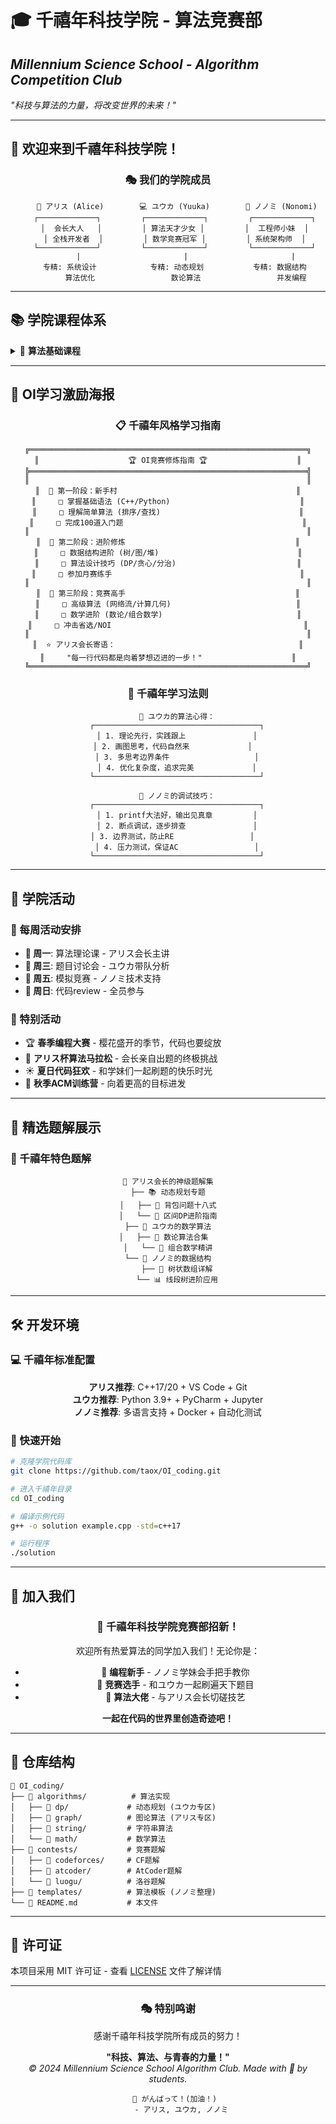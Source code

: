 # 🎓 千禧年科技学院 - 算法竞赛部
## *Millennium Science School - Algorithm Competition Club*

*"科技与算法的力量，将改变世界的未来！"*

---

## 🌸 欢迎来到千禧年科技学院！

<div align="center">

### 🎭 我们的学院成员

```
    🤖 アリス (Alice)        💻 ユウカ (Yuuka)        🔧 ノノミ (Nonomi)
   ┌─────────────┐         ┌─────────────┐         ┌─────────────┐
   │  会长大人   │         │ 算法天才少女 │         │  工程师小妹  │
   │ 全栈开发者  │         │ 数学竞赛冠军 │         │ 系统架构师  │
   └─────────────┘         └─────────────┘         └─────────────┘
        |                       |                       |
   专精: 系统设计            专精: 动态规划           专精: 数据结构
        算法优化                 数论算法                 并发编程
```

</div>

---

## 📚 学院课程体系

<details>
<summary>📖 <strong>算法基础课程</strong></summary>

### 🔵 数据结构学科
- **🌟 线性结构**: 数组、链表、栈、队列
- **🌸 树形结构**: 二叉树、AVL树、红黑树、线段树
- **💫 图论算法**: BFS、DFS、最短路径、最小生成树
- **✨ 高级数据结构**: 并查集、字典树、后缀数组

### 🔵 算法设计学科  
- **💝 动态规划**: 背包问题、LIS、LCS、区间DP
- **🎈 贪心算法**: 活动选择、哈夫曼编码
- **🌺 分治算法**: 归并排序、快速幂、FFT
- **🎭 字符串算法**: KMP、AC自动机、后缀自动机

</details>

---

## 🎨 OI学习激励海报

<div align="center">

### 📋 千禧年风格学习指南

```
╔══════════════════════════════════════════════════════════════╗
║                    🏆 OI竞赛修炼指南 🏆                    ║
╠══════════════════════════════════════════════════════════════╣
║                                                              ║
║  🌸 第一阶段：新手村                                        ║
║     □ 掌握基础语法 (C++/Python)                             ║
║     □ 理解简单算法 (排序/查找)                               ║
║     □ 完成100道入门题                                        ║
║                                                              ║
║  🎯 第二阶段：进阶修炼                                      ║
║     □ 数据结构进阶 (树/图/堆)                               ║
║     □ 算法设计技巧 (DP/贪心/分治)                           ║
║     □ 参加月赛练手                                          ║
║                                                              ║
║  💫 第三阶段：竞赛高手                                      ║
║     □ 高级算法 (网络流/计算几何)                            ║
║     □ 数学进阶 (数论/组合数学)                              ║
║     □ 冲击省选/NOI                                           ║
║                                                              ║
║  ⭐ アリス会长寄语：                                         ║
║     "每一行代码都是向着梦想迈进的一步！"                    ║
╚══════════════════════════════════════════════════════════════╝
```

### 🎪 千禧年学习法则

```
    📖 ユウカ的算法心得：
    ┌─────────────────────────────────────┐
    │ 1. 理论先行，实践跟上               │
    │ 2. 画图思考，代码自然来             │  
    │ 3. 多思考边界条件                   │
    │ 4. 优化复杂度，追求完美             │
    └─────────────────────────────────────┘

    🔧 ノノミ的调试技巧：
    ┌─────────────────────────────────────┐
    │ 1. printf大法好，输出见真章         │
    │ 2. 断点调试，逐步排查               │
    │ 3. 边界测试，防止RE                 │  
    │ 4. 压力测试，保证AC                 │
    └─────────────────────────────────────┘
```

</div>

---

## 🎪 学院活动

### 📅 每周活动安排
- **🌟 周一**: 算法理论课 - アリス会长主讲
- **💝 周三**: 题目讨论会 - ユウカ带队分析
- **🎈 周五**: 模拟竞赛 - ノノミ技术支持
- **🌸 周日**: 代码review - 全员参与

### 🎊 特别活动
- 🏆 **春季编程大赛** - 樱花盛开的季节，代码也要绽放
- 🌸 **アリス杯算法马拉松** - 会长亲自出题的终极挑战
- ☀️ **夏日代码狂欢** - 和学妹们一起刷题的快乐时光
- 🍂 **秋季ACM训练营** - 向着更高的目标进发

---

## 🎨 精选题解展示

### 📝 千禧年特色题解

<div align="center">

```
🎯 アリス会长的神级题解集
├── 📚 动态规划专题
│   ├── 💎 背包问题十八式
│   └── 🌟 区间DP进阶指南
├── 🌸 ユウカ的数学算法
│   ├── 🔢 数论算法合集  
│   └── 📐 组合数学精讲
└── 🔧 ノノミ的数据结构
    ├── 🌲 树状数组详解
    └── 📊 线段树进阶应用
```

</div>

---

## 🛠️ 开发环境

### 💻 千禧年标准配置

<div align="center">

**アリス推荐**: C++17/20 + VS Code + Git  
**ユウカ推荐**: Python 3.9+ + PyCharm + Jupyter  
**ノノミ推荐**: 多语言支持 + Docker + 自动化测试

</div>

### 🎯 快速开始

```bash
# 克隆学院代码库
git clone https://github.com/taox/OI_coding.git

# 进入千禧年目录  
cd OI_coding

# 编译示例代码
g++ -o solution example.cpp -std=c++17

# 运行程序
./solution
```

---

## 🤝 加入我们

<div align="center">

### 🌟 千禧年科技学院竞赛部招新！

欢迎所有热爱算法的同学加入我们！无论你是：
- 🌸 **编程新手** - ノノミ学妹会手把手教你
- 🎯 **竞赛选手** - 和ユウカ一起刷遍天下题目  
- 💫 **算法大佬** - 与アリス会长切磋技艺

**一起在代码的世界里创造奇迹吧！**

</div>

---

## 📂 仓库结构

```
📁 OI_coding/
├── 📁 algorithms/          # 算法实现
│   ├── 📁 dp/             # 动态规划 (ユウカ专区)
│   ├── 📁 graph/          # 图论算法 (アリス专区) 
│   ├── 📁 string/         # 字符串算法
│   └── 📁 math/           # 数学算法
├── 📁 contests/           # 竞赛题解
│   ├── 📁 codeforces/     # CF题解
│   ├── 📁 atcoder/        # AtCoder题解  
│   └── 📁 luogu/          # 洛谷题解
├── 📁 templates/          # 算法模板 (ノノミ整理)
└── 📄 README.md           # 本文件
```

---

## 📜 许可证

本项目采用 MIT 许可证 - 查看 [LICENSE](LICENSE) 文件了解详情

---

<div align="center">

### 🎭 特别鸣谢

感谢千禧年科技学院所有成员的努力！

**"科技、算法、与青春的力量！"**  
*© 2024 Millennium Science School Algorithm Club. Made with 💙 by students.*

```
   🌸 がんばって！(加油！)
      - アリス, ユウカ, ノノミ
```

</div> 